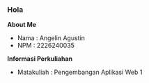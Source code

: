 ### Hola
**About Me**
* Nama : Angelin Agustin
* NPM : 2226240035

**Informasi Perkuliahan**
* Matakuliah : Pengembangan Aplikasi Web 1
